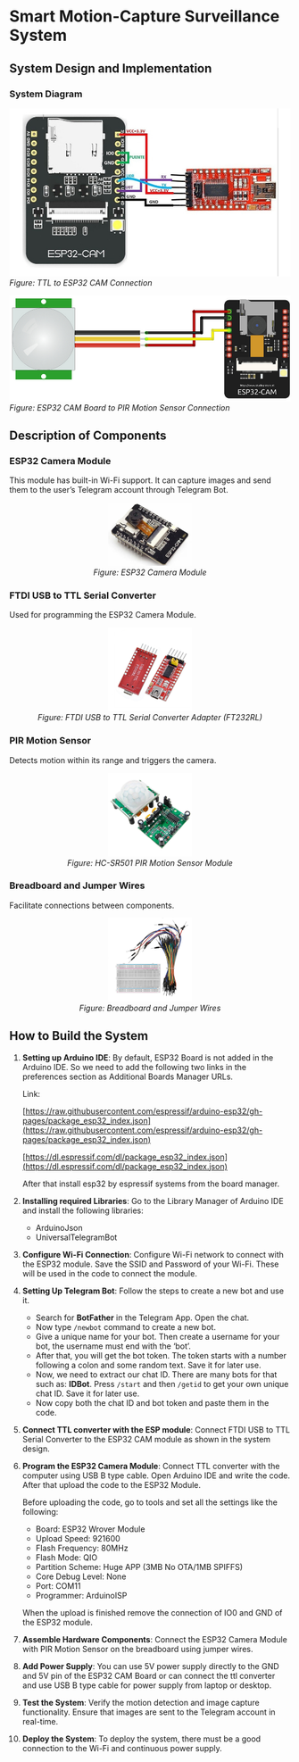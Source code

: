 # Smart Motion-Capture Surveillance System

## System Design and Implementation

### System Diagram

![TTL to ESP32 CAM Connection](images/ttl-to-esp.jpg)
_Figure: TTL to ESP32 CAM Connection_

![ESP32 CAM Board to PIR Motion Sensor Connection](images/esp-to-motion.jpg)
_Figure: ESP32 CAM Board to PIR Motion Sensor Connection_


## Description of Components

### ESP32 Camera Module

This module has built-in Wi-Fi support. It can capture images and send them to the user’s Telegram account through Telegram Bot.
<p align="center">
    <img src="images/esp32.png" alt="ESP32 Camera Module" width="150"/>
    <br>
    <i>Figure: ESP32 Camera Module</i>
</p>

### FTDI USB to TTL Serial Converter

Used for programming the ESP32 Camera Module.
<p align="center">
    <img src="images/ftdi-to-ttl.jpeg" alt="FTDI USB to TTL Serial Converter Adapter (FT232RL)" width="150"/>
    <br>
    <i>Figure: FTDI USB to TTL Serial Converter Adapter (FT232RL)</i>
</p>

### PIR Motion Sensor

Detects motion within its range and triggers the camera.
<p align="center">
    <img src="images/pir-motion.jpg" alt="HC-SR501 PIR Motion Sensor Module" width="150"/>
    <br>
    <i>Figure: HC-SR501 PIR Motion Sensor Module</i>
</p>

### Breadboard and Jumper Wires

Facilitate connections between components.
<p align="center">
    <img src="images/breadboard-jumper.jpg" alt="Breadboard and Jumper Wires" width="150"/>
    <br>
    <i>Figure: Breadboard and Jumper Wires</i>
</p>

## How to Build the System

1. **Setting up Arduino IDE**: By default, ESP32 Board is not added in the Arduino IDE. So we need to add the following two links in the preferences section as Additional Boards Manager URLs. 
   
   Link:
   
   [https://raw.githubusercontent.com/espressif/arduino-esp32/gh-pages/package_esp32_index.json](https://raw.githubusercontent.com/espressif/arduino-esp32/gh-pages/package_esp32_index.json)
   
   [https://dl.espressif.com/dl/package_esp32_index.json](https://dl.espressif.com/dl/package_esp32_index.json)
   
   After that install esp32 by espressif systems from the board manager.

2. **Installing required Libraries**: Go to the Library Manager of Arduino IDE and install the following libraries:
   - ArduinoJson
   - UniversalTelegramBot

3. **Configure Wi-Fi Connection**: Configure Wi-Fi network to connect with the ESP32 module. Save the SSID and Password of your Wi-Fi. These will be used in the code to connect the module.

4. **Setting Up Telegram Bot**: Follow the steps to create a new bot and use it.
   - Search for **BotFather** in the Telegram App. Open the chat.
   - Now type `/newbot` command to create a new bot.
   - Give a unique name for your bot. Then create a username for your bot, the username must end with the ‘bot’.
   - After that, you will get the bot token. The token starts with a number following a colon and some random text. Save it for later use.
   - Now, we need to extract our chat ID. There are many bots for that such as: **IDBot**. Press `/start` and then `/getid` to get your own unique chat ID. Save it for later use.
   - Now copy both the chat ID and bot token and paste them in the code.

5. **Connect TTL converter with the ESP module**: Connect FTDI USB to TTL Serial Converter to the ESP32 CAM module as shown in the system design.

6. **Program the ESP32 Camera Module**: Connect TTL converter with the computer using USB B type cable. Open Arduino IDE and write the code. After that upload the code to the ESP32 Module. 
    
    Before uploading the code, go to tools and set all the settings like the following:
   - Board: ESP32 Wrover Module
   - Upload Speed: 921600
   - Flash Frequency: 80MHz
   - Flash Mode: QIO
   - Partition Scheme: Huge APP (3MB No OTA/1MB SPIFFS)
   - Core Debug Level: None
   - Port: COM11
   - Programmer: ArduinoISP
   
   When the upload is finished remove the connection of IO0 and GND of the ESP32 module.

7. **Assemble Hardware Components**: Connect the ESP32 Camera Module with PIR Motion Sensor on the breadboard using jumper wires.

8. **Add Power Supply**: You can use 5V power supply directly to the GND and 5V pin of the ESP32 CAM Board or can connect the ttl converter and use USB B type cable for power supply from laptop or desktop.

9. **Test the System**: Verify the motion detection and image capture functionality. Ensure that images are sent to the Telegram account in real-time.

10. **Deploy the System**: To deploy the system, there must be a good connection to the Wi-Fi and continuous power supply.
